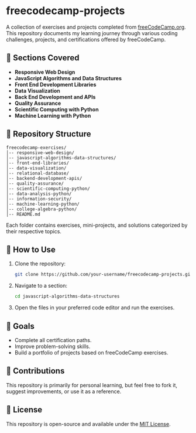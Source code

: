 # freecodecamp-projects

A collection of exercises and projects completed from [freeCodeCamp.org](https://www.freecodecamp.org/). This repository documents my learning journey through various coding challenges, projects, and certifications offered by freeCodeCamp.

## 📌 Sections Covered
- **Responsive Web Design**
- **JavaScript Algorithms and Data Structures**
- **Front End Development Libraries**
- **Data Visualization**
- **Back End Development and APIs**
- **Quality Assurance**
- **Scientific Computing with Python**
- **Machine Learning with Python**

## 📂 Repository Structure
```
freecodecamp-exercises/
│-- responsive-web-design/
│-- javascript-algorithms-data-structures/
│-- front-end-libraries/
│-- data-visualization/
│-- relational-database/
│-- backend-development-apis/
│-- quality-assurance/
│-- scientific-computing-python/
│-- data-analysis-python/
│-- information-security/
│-- machine-learning-python/
│-- college-algebra-python/
│-- README.md
```
Each folder contains exercises, mini-projects, and solutions categorized by their respective topics.

## 🚀 How to Use
1. Clone the repository:
   ```sh
   git clone https://github.com/your-username/freecodecamp-projects.git
   ```
2. Navigate to a section:
   ```sh
   cd javascript-algorithms-data-structures
   ```
3. Open the files in your preferred code editor and run the exercises.

## 🎯 Goals
- Complete all certification paths.
- Improve problem-solving skills.
- Build a portfolio of projects based on freeCodeCamp exercises.

## 🤝 Contributions
This repository is primarily for personal learning, but feel free to fork it, suggest improvements, or use it as a reference.

## 📜 License
This repository is open-source and available under the [MIT License](LICENSE).
